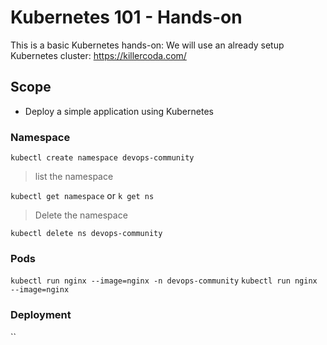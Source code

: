 # Kubernetes 101 - Hands-on
This is a basic Kubernetes hands-on:
We will use an already setup Kubernetes cluster: https://killercoda.com/

## Scope
- Deploy a simple application using Kubernetes

### Namespace
`kubectl create namespace devops-community`

> list the namespace

`kubectl get namespace` or `k get ns`
> Delete the namespace

`kubectl delete ns devops-community`

### Pods
`kubectl run nginx --image=nginx -n devops-community`
`kubectl run nginx --image=nginx`

### Deployment
``
